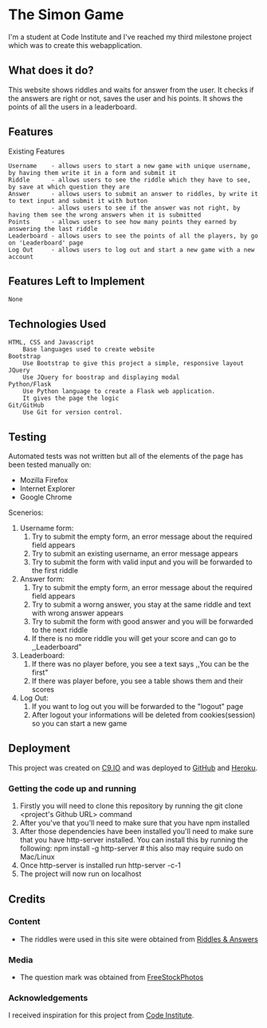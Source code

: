# The Simon Game

I'm a student at Code Institute and I've reached my third milestone project which was to create this webapplication.

## What does it do?

This website shows riddles and waits for answer from the user.
It checks if the answers are right or not, saves the user and his points.
It shows the points of all the users in a leaderboard.

## Features

Existing Features

    Username    - allows users to start a new game with unique username, by having them write it in a form and submit it
    Riddle      - allows users to see the riddle which they have to see, by save at which question they are
    Answer      - allows users to submit an answer to riddles, by write it to text input and submit it with button
                - allows users to see if the answer was not right, by having them see the wrong answers when it is submitted
    Points      - allows users to see how many points they earned by answering the last riddle
    Leaderboard - allows users to see the points of all the players, by go on 'Leaderboard' page
    Log Out     - allows users to log out and start a new game with a new account

## Features Left to Implement

    None

## Technologies Used

    HTML, CSS and Javascript
        Base languages used to create website
    Bootstrap
        Use Bootstrap to give this project a simple, responsive layout
    JQuery
        Use JQuery for boostrap and displaying modal
    Python/Flask
        Use Python language to create a Flask web application.
        It gives the page the logic
    Git/GitHub
        Use Git for version control.

## Testing

Automated tests was not written but all of the elements of the page has been tested manually on:
* Mozilla Firefox
* Internet Explorer
* Google Chrome

Scenerios:
1. Username form:
    1. Try to submit the empty form, an error message about the required field appears
    2. Try to submit an existing username, an error message appears
    3. Try to submit the form with valid input and you will be forwarded to the first riddle
2. Answer form:
    1. Try to submit the empty form, an error message about the required field appears
    2. Try to submit a worng answer, you stay at the same riddle and text with wrong answer appears
    3. Try to submit the form with good answer and you will be forwarded to the next riddle  
    4. If there is no more riddle you will get your score and can go to ,,Leaderboard"
3. Leaderboard:
    1. If there was no player before, you see a text says ,,You can be the first"
    2. If there was player before, you see a table shows them and their scores
4. Log Out:
    1. If you want to log out you will be forwarded to the "logout" page
    2. After logout your informations will be deleted from cookies(session) so you can start a new game

## Deployment

This project was created on [C9.IO](https://c9.io/) and was deployed to [GitHub](https://github.com/) and [Heroku](https://www.heroku.com/).

### Getting the code up and running

1. Firstly you will need to clone this repository by running the git clone <project's Github URL> command
2. After you've that you'll need to make sure that you have npm installed
3. After those dependencies have been installed you'll need to make sure that you have http-server installed. You can install this by running the following: npm install -g http-server # this also may require sudo on Mac/Linux
4. Once http-server is installed run http-server -c-1
5. The project will now run on localhost

## Credits
### Content

- The riddles were used in this site were obtained from [Riddles & Answers](https://riddles.fyi/)

### Media

- The question mark was obtained from [FreeStockPhotos](http://www.freestockphotos.biz)

### Acknowledgements

I received inspiration for this project from [Code Institute](https://codeinstitute.net/).
